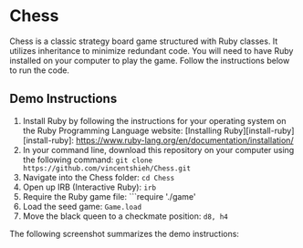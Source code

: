 # Chess

Chess is a classic strategy board game structured with Ruby classes. It utilizes inheritance to minimize redundant code. You will need to have Ruby installed on your computer to play the game. Follow the instructions below to run the code.

## Demo Instructions

1. Install Ruby by following the instructions for your operating system on the Ruby Programming Language website: [Installing Ruby][install-ruby]
[install-ruby]: https://www.ruby-lang.org/en/documentation/installation/
2. In your command line, download this repository on your computer using the following command:
```git clone https://github.com/vincentshieh/Chess.git```
3. Navigate into the Chess folder: ```cd Chess```
4. Open up IRB (Interactive Ruby): ```irb```
5. Require the Ruby game file: ```require './game'
6. Load the seed game: ```Game.load```
7. Move the black queen to a checkmate position: ```d8, h4```

The following screenshot summarizes the demo instructions:
